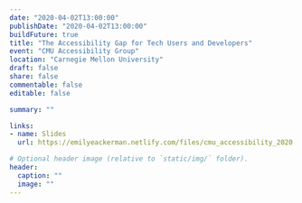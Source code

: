 ```yaml
---
date: "2020-04-02T13:00:00"
publishDate: "2020-04-02T13:00:00"
buildFuture: true 
title: "The Accessibility Gap for Tech Users and Developers"
event: "CMU Accessibility Group"
location: "Carnegie Mellon University"
draft: false  
share: false
commentable: false
editable: false

summary: ""

links:
- name: Slides
  url: https://emilyeackerman.netlify.com/files/cmu_accessibility_2020.pdf

# Optional header image (relative to `static/img/` folder).
header:
  caption: ""
  image: ""
---
```



